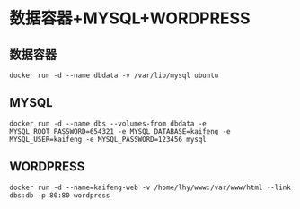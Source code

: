 # 数据容器+MYSQL+WORDPRESS
## 数据容器
```
docker run -d --name dbdata -v /var/lib/mysql ubuntu
```

## MYSQL
```
docker run -d --name dbs --volumes-from dbdata -e MYSQL_ROOT_PASSWORD=654321 -e MYSQL_DATABASE=kaifeng -e MYSQL_USER=kaifeng -e MYSQL_PASSWORD=123456 mysql
```

## WORDPRESS
```
docker run -d --name=kaifeng-web -v /home/lhy/www:/var/www/html --link dbs:db -p 80:80 wordpress
```


